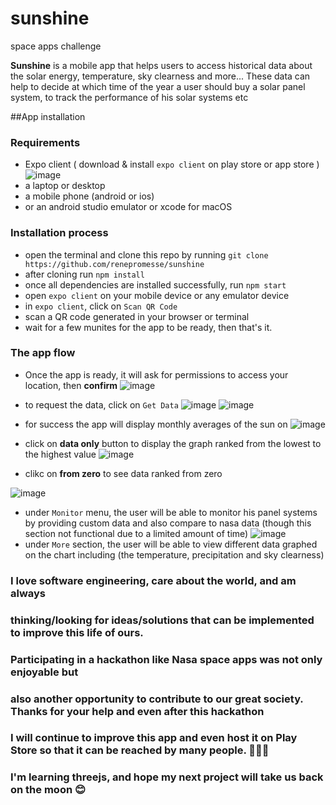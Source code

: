 # sunshine
space apps challenge

**Sunshine** is a mobile app that helps users to access historical data about the solar energy, temperature, sky clearness and more...
These data can help to decide at which time of the year a user should buy a solar panel system, to track the performance of his solar systems etc



##App installation
### Requirements
- Expo client ( download & install `expo client` on play store or app store )
![image](https://user-images.githubusercontent.com/69194903/135773847-68d70f31-6b10-4ae3-ab7b-f10a0d0cea7b.png)
- a laptop or desktop
- a mobile phone (android or ios) 
- or an android studio emulator or xcode for macOS


### Installation process

- open the terminal and clone this repo by running `git clone https://github.com/renepromesse/sunshine`
- after cloning run `npm install`
- once all dependencies are installed successfully, run `npm start`
- open `expo client` on your mobile device or any emulator device
- in `expo client`, click on `Scan QR Code`
- scan a QR code generated in your browser or terminal
- wait for a few munites for the app to be ready, then that's it.

### The app flow
- Once the app is ready, it will ask for permissions to access your location, 
then **confirm**
![image](https://user-images.githubusercontent.com/69194903/135774219-a85f56b4-6ce0-4d7d-93ba-94247f5c1140.png)

- to request the data, click on `Get Data`
![image](https://user-images.githubusercontent.com/69194903/135774243-681d9163-5f36-42b3-8333-de531df2bab0.png)
![image](https://user-images.githubusercontent.com/69194903/135774251-80e396fe-1725-412d-9eff-38ebd2ce26fd.png)


- for success the app will display monthly averages of the sun on 
![image](https://user-images.githubusercontent.com/69194903/135774258-629c135b-b7be-4665-90d0-423ecafb24f1.png)

- click on **data only** button to display the graph ranked from the lowest to the highest value
![image](https://user-images.githubusercontent.com/69194903/135774435-91275361-b961-4984-91d2-aa1cca6638d0.png)

- clikc on **from zero** to see data ranked from zero

![image](https://user-images.githubusercontent.com/69194903/135774271-f234a783-ad85-4fbb-b5c7-96c0d91789fe.png)
- under `Monitor` menu, the user will be able to monitor his panel systems by providing custom data and also compare to nasa data
(though this section not functional due to a limited amount of time)
![image](https://user-images.githubusercontent.com/69194903/135774490-4f55773f-d79f-415d-8272-d96aff9e75b9.png)
- under `More` section, the user will be able to view different data graphed on the chart including (the temperature, precipitation and sky clearness)

### I love software engineering, care about the world, and am always 
### thinking/looking for ideas/solutions that can be implemented to improve this life of ours.
### Participating in a hackathon like Nasa space apps was not only enjoyable but 
### also another opportunity to contribute to our great society. Thanks for your help and even after this hackathon
### I will continue to improve this app and even host it on Play Store so that it can be reached by many people. 💪️🚀️😍️
### I'm learning threejs, and hope my next project will take us back on the moon 😊️


